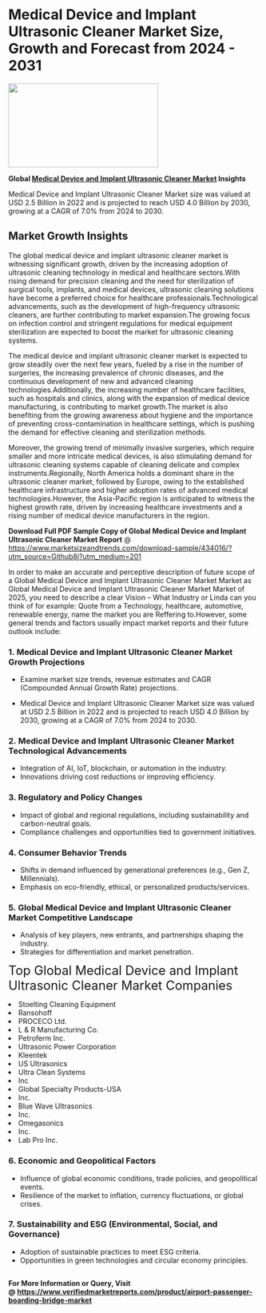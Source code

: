<H1>Medical Device and Implant Ultrasonic Cleaner Market Size, Growth and Forecast from 2024 - 2031</H1><img class="aligncenter size-medium wp-image-584254" src="https://thirdeyenews.in/wp-content/uploads/2024/09/Global-Market-Research-300x168.jpeg" alt="" width="300" height="168" /><p><strong>Global&nbsp;<a href="https://www.marketsizeandtrends.com/download-sample/434016/?utm_source=Github8j?utm_medium=201">Medical Device and Implant Ultrasonic Cleaner Market</a> Insights</strong></p><p>Medical Device and Implant Ultrasonic Cleaner Market size was valued at USD 2.5 Billion in 2022 and is projected to reach USD 4.0 Billion by 2030, growing at a CAGR of 7.0% from 2024 to 2030.</p><p><h2>Market Growth Insights</h2> <p>The global medical device and implant ultrasonic cleaner market is witnessing significant growth, driven by the increasing adoption of ultrasonic cleaning technology in medical and healthcare sectors.With rising demand for precision cleaning and the need for sterilization of surgical tools, implants, and medical devices, ultrasonic cleaning solutions have become a preferred choice for healthcare professionals.Technological advancements, such as the development of high-frequency ultrasonic cleaners, are further contributing to market expansion.The growing focus on infection control and stringent regulations for medical equipment sterilization are expected to boost the market for ultrasonic cleaning systems.</p> <p>The medical device and implant ultrasonic cleaner market is expected to grow steadily over the next few years, fueled by a rise in the number of surgeries, the increasing prevalence of chronic diseases, and the continuous development of new and advanced cleaning technologies.Additionally, the increasing number of healthcare facilities, such as hospitals and clinics, along with the expansion of medical device manufacturing, is contributing to market growth.The market is also benefiting from the growing awareness about hygiene and the importance of preventing cross-contamination in healthcare settings, which is pushing the demand for effective cleaning and sterilization methods.</p> <p>Moreover, the growing trend of minimally invasive surgeries, which require smaller and more intricate medical devices, is also stimulating demand for ultrasonic cleaning systems capable of cleaning delicate and complex instruments.Regionally, North America holds a dominant share in the ultrasonic cleaner market, followed by Europe, owing to the established healthcare infrastructure and higher adoption rates of advanced medical technologies.However, the Asia-Pacific region is anticipated to witness the highest growth rate, driven by increasing healthcare investments and a rising number of medical device manufacturers in the region.</p> <p><span class=""><strong>Download Full PDF Sample Copy of Global Medical Device and Implant Ultrasonic Cleaner Market Report</strong> @ <a href="https://www.marketsizeandtrends.com/download-sample/434016/?utm_source=Github8j?utm_medium=201" target="_blank">https://www.marketsizeandtrends.com/download-sample/434016/?utm_source=Github8j?utm_medium=201</a></span></p><p>In order to make an accurate and perceptive description of future scope of a Global&nbsp;Medical Device and Implant Ultrasonic Cleaner Market Market as Global&nbsp;Medical Device and Implant Ultrasonic Cleaner Market Market of 2025, you need to describe a clear Vision &ndash; What Industry or Linda can you think of for example: Quote from a Technology, healthcare, automotive, renewable energy, name the market you are Reffering to.However, some general trends and factors usually impact market reports and their future outlook include:</p><h3>1.&nbsp;<strong>Medical Device and Implant Ultrasonic Cleaner Market Growth Projections</strong></h3><ul><li>Examine market size trends, revenue estimates and CAGR (Compounded Annual Growth Rate) projections.</li><li><p>Medical Device and Implant Ultrasonic Cleaner Market size was valued at USD 2.5 Billion in 2022 and is projected to reach USD 4.0 Billion by 2030, growing at a CAGR of 7.0% from 2024 to 2030.</p></li></ul><h3>2.&nbsp;<strong>Medical Device and Implant Ultrasonic Cleaner Market Technological Advancements</strong></h3><ul><li>Integration of AI, IoT, blockchain, or automation in the industry.</li><li>Innovations driving cost reductions or improving efficiency.</li></ul><h3>3.&nbsp;<strong>Regulatory and Policy Changes</strong></h3><ul><li>Impact of global and regional regulations, including sustainability and carbon-neutral goals.</li><li>Compliance challenges and opportunities tied to government initiatives.</li></ul><h3>4.&nbsp;<strong>Consumer Behavior Trends</strong></h3><ul><li>Shifts in demand influenced by generational preferences (e.g., Gen Z, Millennials).</li><li>Emphasis on eco-friendly, ethical, or personalized products/services.</li></ul><h3>5.&nbsp;<strong>Global Medical Device and Implant Ultrasonic Cleaner Market Competitive Landscape</strong></h3><ul><li>Analysis of key players, new entrants, and partnerships shaping the industry.</li><li>Strategies for differentiation and market penetration.</li></ul><p data-pm-slice="1 1 []"><span style="color: inherit; font-family: inherit; font-size: 25px;">Top Global Medical Device and Implant Ultrasonic Cleaner Market Companies</span></p><div class="" data-test-id=""><p><li>Stoelting Cleaning Equipment</li><li> Ransohoff</li><li> PROCECO Ltd.</li><li> L & R Manufacturing Co.</li><li> Petroferm Inc.</li><li> Ultrasonic Power Corporation</li><li> Kleentek</li><li> US Ultrasonics</li><li> Ultra Clean Systems</li><li> Inc</li><li> Global Specialty Products-USA</li><li> Inc.</li><li> Blue Wave Ultrasonics</li><li> Inc.</li><li> Omegasonics</li><li> Inc.</li><li> Lab Pro Inc.</li></p></div><h3>6.&nbsp;<strong>Economic and Geopolitical Factors</strong></h3><ul><li>Influence of global economic conditions, trade policies, and geopolitical events.</li><li>Resilience of the market to inflation, currency fluctuations, or global crises.</li></ul><h3>7.&nbsp;<strong>Sustainability and ESG (Environmental, Social, and Governance)</strong></h3><ul><li>Adoption of sustainable practices to meet ESG criteria.</li><li>Opportunities in green technologies and circular economy principles.</li></ul><h2><strong style="font-size: 14px;">For More Information or Query, Visit @&nbsp;</strong><a style="background-color: #ffffff; font-size: 14px;" href="https://www.marketsizeandtrends.com/report/medical-device-and-implant-ultrasonic-cleaner-market/" target="_blank">https://www.verifiedmarketreports.com/product/airport-passenger-boarding-bridge-market</a></h2>